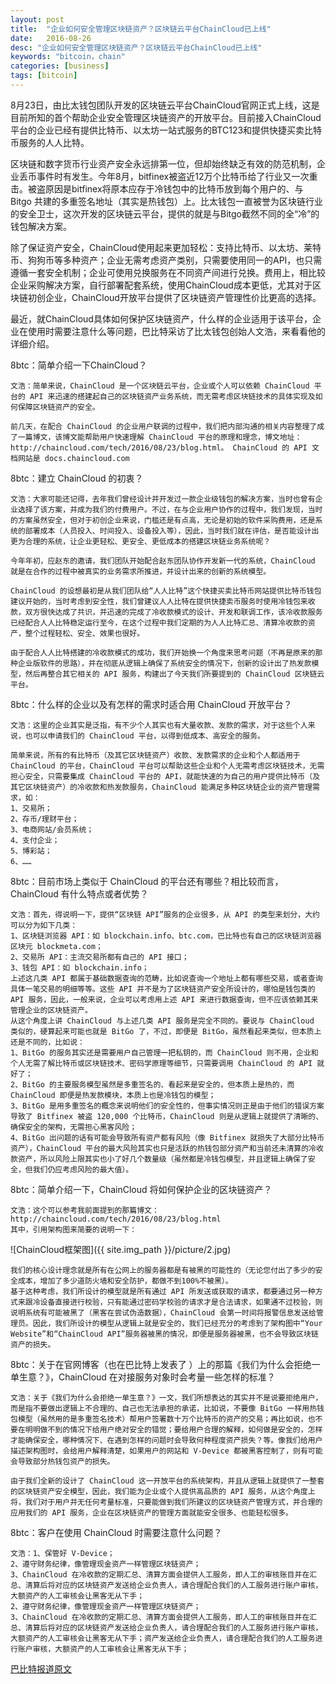 ```yaml
---
layout: post
title:  "企业如何安全管理区块链资产？区块链云平台ChainCloud已上线"
date:   2016-08-26
desc: "企业如何安全管理区块链资产？区块链云平台ChainCloud已上线"
keywords: "bitcoin，chain"
categories: [business]
tags: [bitcoin]
---
```




8月23日，由比太钱包团队开发的区块链云平台ChainCloud官网正式上线，这是目前所知的首个帮助企业安全管理区块链资产的开放平台。目前接入ChainCloud平台的企业已经有提供比特币、以太坊一站式服务的BTC123和提供快捷买卖比特币服务的人人比特。

区块链和数字货币行业资产安全永远排第一位，但却始终缺乏有效的防范机制，企业丢币事件时有发生。今年8月，bitfinex被盗近12万个比特币给了行业又一次重击。被盗原因是bitfinex将原本应存于冷钱包中的比特币放到每个用户的、与 Bitgo 共建的多重签名地址（其实是热钱包）上。比太钱包一直被誉为区块链行业的安全卫士，这次开发的区块链云平台，提供的就是与Bitgo截然不同的全“冷”的钱包解决方案。

除了保证资产安全，ChainCloud使用起来更加轻松：支持比特币、以太坊、莱特币、狗狗币等多种资产；企业无需考虑资产类别，只需要使用同一的API，也只需遵循一套安全机制；企业可使用兑换服务在不同资产间进行兑换。费用上，相比较企业采购解决方案，自行部署配套系统，使用ChainCloud成本更低，尤其对于区块链初创企业，ChainCloud开放平台提供了区块链资产管理性价比更高的选择。

最近，就ChainCloud具体如何保护区块链资产，什么样的企业适用于该平台，企业在使用时需要注意什么等问题，巴比特采访了比太钱包创始人文浩，来看看他的详细介绍。

8btc：简单介绍一下ChainCloud？

    文浩：简单来说，ChainCloud 是一个区块链云平台，企业或个人可以依赖 ChainCloud 平台的 API 来迅速的搭建起自己的区块链资产业务系统，而无需考虑区块链技术的具体实现及如何保障区块链资产的安全。

    前几天，在配合 ChainCloud 的企业用户联调的过程中，我们把内部沟通的相关内容整理了成了一篇博文，该博文能帮助用户快速理解 ChainCloud 平台的原理和理念，博文地址：http://chaincloud.com/tech/2016/08/23/blog.html。 ChainCloud 的 API 文档网站是 docs.chaincloud.com

8btc：建立 ChainCloud 的初衷？

    文浩：大家可能还记得，去年我们曾经设计并开发过一款企业级钱包的解决方案，当时也曾有企业选择了该方案，并成为我们的付费用户。不过，在与企业用户协作的过程中，我们发现，当时的方案虽然安全，但对于初创企业来说，门槛还是有点高，无论是初始的软件采购费用，还是系统的部署成本（人员投入、时间投入、设备投入等），因此，当时我们就在评估，是否能设计出更为合理的系统，让企业更轻松、更安全、更低成本的搭建区块链业务系统呢？

    今年年初，应赵东的邀请，我们团队开始配合赵东团队协作开发新一代的系统，ChainCloud 就是在合作的过程中被真实的业务需求所推进，并设计出来的创新的系统模型。

    ChainCloud 的设想最初是从我们团队给“人人比特”这个快捷买卖比特币网站提供比特币钱包建议开始的，当时考虑到安全性，我们曾建议人人比特在提供快捷卖币服务时使用冷钱包来收款，双方很快达成了共识，并迅速的完成了冷收款模式的设计、开发和联调工作，该冷收款服务已经配合人人比特稳定运行至今，在这个过程中我们定期的为人人比特汇总、清算冷收款的资产，整个过程轻松、安全、效果也很好。

    由于配合人人比特搭建的冷收款模式的成功，我们开始换一个角度来思考问题（不再是原来的那种企业版软件的思路），并在彻底从逻辑上确保了系统安全的情况下，创新的设计出了热发款模型，然后再整合其它相关的 API 服务，构建出了今天我们所要提到的 ChainCloud 区块链云平台。

8btc：什么样的企业以及有怎样的需求时适合用 ChainCloud 开放平台？

    文浩：这里的企业其实是泛指，有不少个人其实也有大量收款、发款的需求，对于这些个人来说，也可以申请我们的 ChainCloud 平台，以得到低成本、高安全的服务。

    简单来说，所有的有比特币（及其它区块链资产）收款、发款需求的企业和个人都适用于 ChainCloud 的平台，ChainCloud 平台可以帮助这些企业和个人无需考虑区块链技术，无需担心安全，只需要集成 ChainCloud 平台的 API，就能快速的为自己的用户提供比特币（及其它区块链资产）的冷收款和热发款服务，ChainCloud 能满足多种区块链企业的资产管理需求，如：
    1、交易所；
    2、存币/理财平台；
    3、电商网站/会员系统；
    4、支付企业；
    5、博彩站；
    6、……

8btc：目前市场上类似于 ChainCloud 的平台还有哪些？相比较而言，ChainCloud 有什么特点或者优势？

    文浩：首先，得说明一下，提供“区块链 API”服务的企业很多，从 API 的类型来划分，大约可以分为如下几类：
    1、区块链浏览器 API：如 blockchain.info、btc.com，巴比特也有自己的区块链浏览器区块元 blockmeta.com；
    2、交易所 API：主流交易所都有自己的 API 接口；
    3、钱包 API：如 blockchain.info；
    上述这几类 API 都属于基础数据查询的范畴，比如说查询一个地址上都有哪些交易，或者查询具体一笔交易的明细等等。这些 API 并不是为了区块链资产安全所设计的，哪怕是钱包类的 API 服务，因此，一般来说，企业可以考虑用上述 API 来进行数据查询，但不应该依赖其来管理企业的区块链资产。
    从这个角度上讲 ChainCloud 与上述几类 API 服务是完全不同的。要说与 ChainCloud 类似的，硬算起来可能也就是 BitGo 了，不过，即便是 BitGo，虽然看起来类似，但本质上还是不同的，比如说：
    1、BitGo 的服务其实还是需要用户自己管理一把私钥的，而 ChainCloud 则不用，企业和个人无需了解比特币或区块链技术、密码学原理等细节，只需要调用 ChainCloud 的 API 就好了；
    2、BitGo 的主要服务模型虽然是多重签名的、看起来是安全的，但本质上是热的，而 ChainCloud 即便是热发款模块，本质上也是冷钱包的模型；
    3、BitGo 是用多重签名的概念来说明他们的安全性的，但事实情况则正是由于他们的错误方案导致了 Bitfinex 被盗 120,000 个比特币，ChainCloud 则是从逻辑上就提供了清晰的、确保安全的架构，无需担心黑客风险；
    4、BitGo 出问题的话有可能会导致所有资产都有风险（像 Bitfinex 就损失了大部分比特币资产），ChainCloud 平台的最大风险其实也只是活跃的热钱包部分资产和当前还未清算的冷收款资产，所以风险上限其实也小了好几个数量级（虽然都是冷钱包模型，并且逻辑上确保了安全，但我们仍应考虑风险的最大值）。

8btc：简单介绍一下，ChainCloud 将如何保护企业的区块链资产？

    文浩：这个可以参考我前面提到的那篇博文：http://chaincloud.com/tech/2016/08/23/blog.html
    其中，引用架构图来简要的说明一下：

![ChainCloud框架图]({{ site.img_path }}/picture/2.jpg)

    我们的核心设计理念就是所有在公网上的服务器都是有被黑的可能性的（无论您付出了多少的安全成本，增加了多少道防火墙和安全防护，都做不到100%不被黑）。
    基于这种考虑，我们所设计的模型就是所有通过 API 所发送或获取的请求，都要通过另一种方式来跟冷设备直接进行校验，只有能通过密码学校验的请求才是合法请求，如果通不过校验，则说明系统有可能被黑了（黑客在尝试伪造数据），ChainCloud 会第一时间将报警信息发送给管理员。因此，我们所设计的模型从逻辑上就是安全的，我们已经充分的考虑到了架构图中“Your Website”和“ChainCloud API”服务器被黑的情况，即便是服务器被黑，也不会导致区块链资产的损失。

8btc：关于在官网博客（也在巴比特上发表了 ）上的那篇《我们为什么会拒绝一单生意？》，ChainCloud 在对接服务对象时会考量一些怎样的标准？

    文浩：关于《我们为什么会拒绝一单生意？》一文，我们所想表达的其实并不是说要拒绝用户，而是指不要做出逻辑上不合理的、自己也无法承担的承诺，比如说，不要像 BitGo 一样用热钱包模型（虽然用的是多重签名技术）帮用户签署数十万个比特币的资产的交易；再比如说，也不要在明明做不到的情况下给用户绝对安全的错觉；要给用户合理的解释，如何做是安全的，怎样才能确保安全，哪种情况下、在遇到怎样的问题时会导致何种程度资产损失？等。像我们给用户描述架构图时，会给用户解释清楚，如果用户的网站和 V-Device 都被黑客控制了，则有可能会导致部分热钱包资产的损失。

    由于我们全新的设计了 ChainCloud 这一开放平台的系统架构，并且从逻辑上就提供了一整套的区块链资产安全模型，因此，我们能为企业或个人提供高品质的 API 服务，从这个角度上将，我们对于用户并无任何考量标准，只要能做到我们所建议的区块链资产管理方式，并合理的应用我们的 API 服务，企业在区块链资产的管理方面就能安全很多、也能轻松很多。

8btc：客户在使用 ChainCloud 时需要注意什么问题？

    文浩：1、保管好 V-Device；
    2、遵守财务纪律，像管理现金资产一样管理区块链资产；
    3、ChainCloud 在冷收款的定期汇总、清算方面会提供人工服务，即人工的审核账目并在汇总、清算后将对应的区块链资产发送给企业负责人，请合理配合我们的人工服务进行账户审核，大额资产的人工审核会让黑客无从下手；
    2、遵守财务纪律，像管理现金资产一样管理区块链资产；
    3、ChainCloud 在冷收款的定期汇总、清算方面会提供人工服务，即人工的审核账目并在汇总、清算后将对应的区块链资产发送给企业负责人，请合理配合我们的人工服务进行账户审核，大额资产的人工审核会让黑客无从下手；资产发送给企业负责人，请合理配合我们的人工服务进行账户审核，大额资产的人工审核会让黑客无从下手；
    
[巴比特报道原文](http://www.8btc.com/chaincloud-bither) 